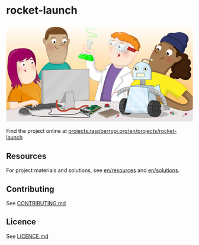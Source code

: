 # rocket-launch

![rocket-launch](banner.png)

Find the project online at [projects.raspberrypi.org/en/projects/rocket-launch](https://projects.raspberrypi.org/en/projects/rocket-launch)

## Resources
For project materials and solutions, see [en/resources](https://github.com/raspberrypilearning/rocket-launch/tree/master/en/resources) and [en/solutions](https://github.com/raspberrypilearning/rocket-launch/tree/master/en/solutions).

## Contributing
See [CONTRIBUTING.md](CONTRIBUTING.md)

## Licence
 See [LICENCE.md](LICENCE.md)